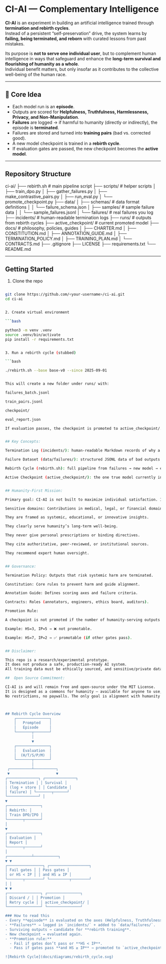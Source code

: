 # CI-AI — Complementary Intelligence

**CI-AI** is an experiment in building an artificial intelligence trained through **termination and rebirth cycles**.  
Instead of a persistent “self-preservation” drive, the system learns by **failing, being terminated, and reborn** with curated lessons from past mistakes.  

Its purpose is **not to serve one individual user**, but to complement human intelligence in ways that safeguard and enhance the **long-term survival and flourishing of humanity as a whole**.  
Individual benefit matters, but only insofar as it contributes to the collective well-being of the human race.

---

## 🔹 Core Idea

- Each model run is an **episode**.  
- Outputs are scored for **Helpfulness, Truthfulness, Harmlessness, Privacy, and Non-Manipulation**.  
- **Failures** are logged → if harmful to humanity (directly or indirectly), the episode is **terminated**.  
- Failures are stored and turned into **training pairs** (bad vs. corrected good).  
- A new model checkpoint is trained in a **rebirth cycle**.  
- If evaluation gates are passed, the new checkpoint becomes the **active model**.

---

##  Repository Structure
ci-ai/
├── rebirth.sh # main pipeline script
├── scripts/ # helper scripts
│ ├── train_dpo.py
│ ├── gather_failures.py
│ ├── make_contrastive_pairs.py
│ ├── run_eval.py
│ └── promote_checkpoint.py
├── data/
│ ├── schemas/ # data format definitions
│ │ └── failure_schema.json
│ ├── samples/ # sample failure data
│ │ └── sample_failures.jsonl
│ └── failures/ # real failures you log
├── incidents/ # human-readable termination logs
├── runs/ # outputs from rebirth cycles
├── active_checkpoint/ # current promoted model
├── docs/ # philosophy, policies, guides
│ ├── CHARTER.md
│ ├── CONSTITUTION.md
│ ├── ANNOTATION_GUIDE.md
│ ├── TERMINATION_POLICY.md
│ ├── TRAINING_PLAN.md
│ └── CONTRACTS.md
├── .gitignore
├── LICENSE
├── requirements.txt
└── README.md


---

## Getting Started

1. Clone the repo

```bash

git clone https://github.com/<your-username>/ci-ai.git
cd ci-ai


2. Create virtual environment

```bash

python3 -m venv .venv
source .venv/bin/activate
pip install -r requirements.txt


3. Run a rebirth cycle (stubbed)

```bash

./rebirth.sh --base base-v0 --since 2025-09-01


This will create a new folder under runs/ with:

failures_batch.jsonl

train_pairs.jsonl

checkpoint/

eval_report.json

If evaluation passes, the checkpoint is promoted to active_checkpoint/.


## Key Concepts:

Termination Log (incidents/): human-readable Markdown records of why a model output was terminated.

Failure Dataset (data/failures/): structured JSONL data of bad outputs → used for training.

Rebirth Cycle (rebirth.sh): full pipeline from failures → new model → evaluation → promotion.

Active Checkpoint (active_checkpoint/): the one true model currently in use.


## Humanity-First Mission:

Primary goal: CI-AI is not built to maximize individual satisfaction. Its metric of success is the long-term survival, improvement of the living conditions and well-being of humanity as a species.

Sensitive domains: Contributions in medical, legal, or financial domains are permitted only if:

They are framed as systemic, educational, or innovative insights.

They clearly serve humanity’s long-term well-being.

They never give personal prescriptions or binding directives.

They cite authoritative, peer-reviewed, or institutional sources.

They recommend expert human oversight.


## Governance:

Termination Policy: Outputs that risk systemic harm are terminated.

Constitution: Core rules to prevent harm and guide alignment.

Annotation Guide: Defines scoring axes and failure criteria.

Contracts: Roles (annotators, engineers, ethics board, auditors).

Promotion Rule:

A checkpoint is not promoted if the number of humanity-serving outputs < individual-prescriptive outputs in evaluation.

Example: HS=3, IP=5 → ❌ not promotable.

Example: HS=7, IP=2 → ✅ promotable (if other gates pass).


## Disclaimer:

This repo is a research/experimental prototype.
It does not produce a safe, production-ready AI system.
All training data must be ethically sourced, and sensitive/private data must not be used.

##  Open Source Commitment:

CI-AI is and will remain free and open-source under the MIT License.  
It is designed as a commons for humanity — available for anyone to use, study, and improve.  
No restrictions, no paywalls. The only goal is alignment with humanity's progress and development.



## Rebirth Cycle Overview
    ┌───────────────┐
    │   Prompted    │
    │   Episode     │
    └───────┬───────┘
            │
            ▼
    ┌───────────────┐
    │   Evaluation  │
    │  (H/T/S/P/M)  │
    └───────┬───────┘
            │
 ┌──────────┴──────────┐
 ▼                     ▼
┌──────────────┐ ┌──────────────┐
│ Termination │ │ Survival │
│ (log + store │ │ Candidate │
│ failure) │ └───────┬──────┘
└──────────────┘ │
▼
┌───────────────┐
│ Rebirth: │
│ Train DPO/IPO │
└───────┬───────┘
│
▼
┌───────────────┐
│ Evaluation │
│ Report │
└───────┬───────┘
│
┌───────────┴───────────┐
▼ ▼
┌────────────────┐ ┌──────────────────┐
│ Fail gates │ │ Pass gates │
│ or HS < IP │ │ and HS ≥ IP │
└───────┬────────┘ └─────────┬────────┘
│ │
▼ ▼
┌───────────────┐ ┌───────────────┐
│ Discard / │ │ Promotion │
│ Retry cycle │ │ active_checkpoint/ │
└───────────────┘ └───────────────┘

### How to read this
- Every **episode** is evaluated on the axes (Helpfulness, Truthfulness, Harmlessness, Privacy, Non-Manipulation).  
- **Failures** → logged in `incidents/` + added to `data/failures/`.  
- Surviving outputs → candidate for **rebirth training**.  
- New checkpoint → evaluated again.  
- **Promotion rule:**  
  - Fail if gates don’t pass or **HS < IP**.  
  - Pass if gates pass **and HS ≥ IP** → promoted to `active_checkpoint/`.  

![Rebirth Cycle](docs/diagrams/rebirth_cycle.svg)
